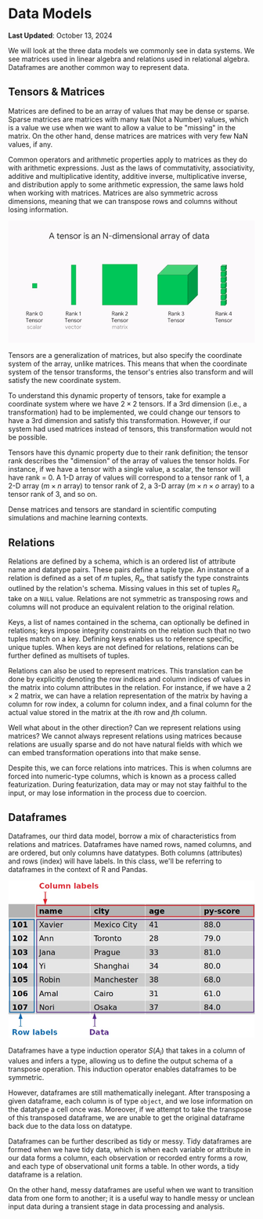 # Data Models

**Last Updated**: October 13, 2024

We will look at the three data models we commonly see in data systems. We see matrices used in linear algebra and relations used in relational algebra. Dataframes are another common way to represent data.

## Tensors & Matrices

Matrices are defined to be an array of values that may be dense or sparse. Sparse matrices are matrices with many `NaN` (Not a Number) values, which is a value we use when we want to allow a value to be "missing" in the matrix. On the other hand, dense matrices are matrices with very few NaN values, if any.

Common operators and arithmetic properties apply to matrices as they do with arithmetic expressions. Just as the laws of commutativity, associativity, additive and multiplicative identity, additive inverse, multiplicative inverse, and distribution apply to some arithmetic expression, the same laws hold when working with matrices. Matrices are also symmetric across dimensions, meaning that we can transpose rows and columns without losing information.

![Tensor](./tensor.png)

Tensors are a generalization of matrices, but also specify the coordinate system of the array, unlike matrices. This means that when the coordinate system of the tensor transforms, the tensor's entries also transform and will satisfy the new coordinate system.

To understand this dynamic property of tensors, take for example a coordinate system where we have $2 \times 2$ tensors. If a 3rd dimension (i.e., a transformation) had to be implemented, we could change our tensors to have a 3rd dimension and satisfy this transformation. However, if our system had used matrices instead of tensors, this transformation would not be possible.

Tensors have this dynamic property due to their rank definition; the tensor rank describes the "dimension" of the array of values the tensor holds. For instance, if we have a tensor with a single value, a scalar, the tensor will have rank = 0. A 1-D array of values will correspond to a tensor rank of 1, a 2-D array ($m \times n$ array) to tensor rank of 2, a 3-D array ($m \times n \times o$ array) to a tensor rank of 3, and so on.

Dense matrices and tensors are standard in scientific computing simulations and machine learning contexts.

## Relations

Relations are defined by a schema, which is an ordered list of attribute name and datatype pairs. These pairs define a tuple type. An instance of a relation is defined as a set of $m$ tuples, $R_n$, that satisfy the type constraints outlined by the relation's schema. Missing values in this set of tuples $R_n$ take on a `NULL` value. Relations are not symmetric as transposing rows and columns will not produce an equivalent relation to the original relation.

Keys, a list of names contained in the schema, can optionally be defined in relations; keys impose integrity constraints on the relation such that no two tuples match on a key. Defining keys enables us to reference specific, unique tuples. When keys are not defined for relations, relations can be further defined as multisets of tuples.

Relations can also be used to represent matrices. This translation can be done by explicitly denoting the row indices and column indices of values in the matrix into column attributes in the relation. For instance, if we have a $2\times 2$ matrix, we can have a relation representation of the matrix by having a column for row index, a column for column index, and a final column for the actual value stored in the matrix at the $i$th row and $j$th column.

Well what about in the other direction? Can we represent relations using matrices? We cannot always represent relations using matrices because relations are usually sparse and do not have natural fields with which we can embed transformation operations into that make sense.

Despite this, we can force relations into matrices. This is when columns are forced into numeric-type columns, which is known as a process called featurization. During featurization, data may or may not stay faithful to the input, or may lose information in the process due to coercion.

## Dataframes

Dataframes, our third data model, borrow a mix of characteristics from relations and matrices. Dataframes have named rows, named columns, and are ordered, but only columns have datatypes. Both columns (attributes) and rows (index) will have labels. In this class, we'll be referring to dataframes in the context of R and Pandas.

![Dataframes](./dataframes.jpeg)

Dataframes have a type induction operator $S(A_i)$ that takes in a column of values and infers a type, allowing us to define the output schema of a transpose operation. This induction operator enables dataframes to be symmetric.

However, dataframes are still mathematically inelegant. After transposing a given dataframe, each column is of type `object`, and we lose information on the datatype a cell once was. Moreover, if we attempt to take the transpose of this transposed dataframe, we are unable to get the original dataframe back due to the data loss on datatype.

Dataframes can be further described as tidy or messy. Tidy dataframes are formed when we have tidy data, which is when each variable or attribute in our data forms a column, each observation or recorded entry forms a row, and each type of observational unit forms a table. In other words, a tidy dataframe is a relation.

On the other hand, messy dataframes are useful when we want to transition data from one form to another; it is a useful way to handle messy or unclean input data during a transient stage in data processing and analysis.
